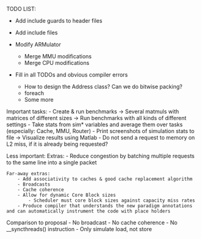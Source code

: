 

TODO LIST:

- Add include guards to header files
- Add include files

- Modify ARMulator
    - Merge MMU modifications
    - Merge CPU modifications

- Fill in all TODOs and obvious compiler errors
    - How to design the Address class? Can we do bitwise packing?
    - foreach
    - Some more


Important tasks:
    - Create & run benchmarks
        -> Several matmuls with matrices of different sizes
        -> Run benchmarks with all kinds of different settings
    - Take stats from sim* variables and average them over tasks (especially: Cache, MMU, Router)
    - Print screenshots of simulation stats to file
        -> Visualize results using Matlab
    - Do not send a request to memory on L2 miss, if it is already being requested?



Less important:
    Extras:
        - Reduce congestion by batching multiple requests to the same line into a single packet


    Far-away extras:
        - Add associativity to caches & good cache replacement algorithm
        - Broadcasts
        - Cache coherence
        - Allow for dynamic Core Block sizes
            - Scheduler must core block sizes against capacity miss rates
        - Produce compiler that understands the new paradigm annotations and can automatically instrument the code with place holders

        
Comparison to proposal
    - No broadcast
    - No cache coherence
    - No __syncthreads() instruction
    - Only simulate load, not store